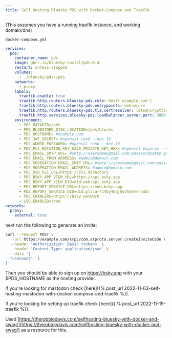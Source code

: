 ```yaml
---
title: Self Hosting Bluesky PDS with Docker-Compose and Traefik
---
```


(This assumes you have a running traefik instance, and working domain/dns)


`docker-compose.yml`

```yaml
services:
  pds:
    container_name: pds
    image: ghcr.io/bluesky-social/pds:0.4
    restart: unless-stopped
    volumes:
      - ./bluesky/pds:/pds
    networks:
      - proxy
    labels:
      traefik.enable: true
      traefik.http.routers.bluesky-pds.rule: Host(`example.com`)
      traefik.http.routers.bluesky-pds.entrypoints: websecure
      traefik.http.routers.bluesky-pds.tls.certresolver: letsencrypttls
      traefik.http.services.bluesky-pds.loadbalancer.server.port: 3000
    environment:
      - PDS_DATADIR=/pds
      - PDS_BLOBSTORE_DISK_LOCATION=/pds/blocks
      - PDS_HOSTNAME= #example.com
      - PDS_JWT_SECRET= #openssl rand --hex 16
      - PDS_ADMIN_PASSWORD= #openssl rand --hex 16
      - PDS_PLC_ROTATION_KEY_K256_PRIVATE_KEY_HEX= #openssl ecparam --name secp256k1 --genkey --noout --outform DER | tail --bytes=+8 | head --bytes=32 | xxd --plain --cols 32
      - PDS_EMAIL_SMTP_URL= #smtp://username@gmail.com:password@smtp.gmail.com:587
      - PDS_EMAIL_FROM_ADDRESS= #admin@domain.com
      - PDS_MODERATION_EMAIL_SMTP_URL= #smtp://username@gmail.com:password@smtp.gmail.com:587
      - PDS_MODERATION_EMAIL_ADDRESS= #admin@domain.com
      - PDS_DID_PLC_URL=https://plc.directory
      - PDS_BSKY_APP_VIEW_URL=https://api.bsky.app
      - PDS_BSKY_APP_VIEW_DID=did:web:api.bsky.app
      - PDS_REPORT_SERVICE_URL=https://mod.bsky.app
      - PDS_REPORT_SERVICE_DID=did:plc:ar7c4by46qjdydhdevvrndac
      - PDS_CRAWLERS=https://bsky.network
      - LOG_ENABLED=true
networks:
  proxy:
    external: true
```

next run the following to generate an invite:

```bash
curl --request POST \
  --url https://example.com/xrpc/com.atproto.server.createInviteCode \
  --header 'Authorization: Basic <token>' \
  --header 'Content-Type: application/json' \
  --data '{
  "useCount": 1
}'
```

Then you should be able to sign up on https://bsky.app with your $PDS_HOSTNAME as the hosting provider.

If you're looking for mastodon check [here]({% post_url 2022-11-03-self-hosting-mastodon-with-docker-compose-and-traefik %}).

If you're looking for setting up traefik check [here]({ % post_url 2022-11-19-traefik %}).


Used [https://therobbiedavis.com/selfhosting-bluesky-with-docker-and-swag/](https://therobbiedavis.com/selfhosting-bluesky-with-docker-and-swag/) as a resource for this.